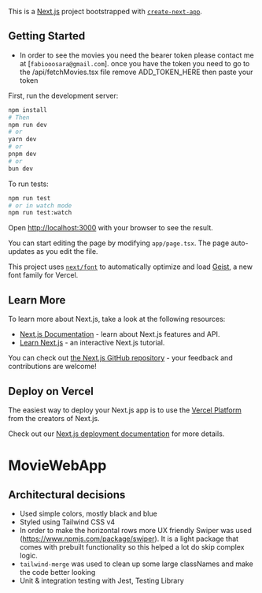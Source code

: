 This is a [Next.js](https://nextjs.org) project bootstrapped with [`create-next-app`](https://nextjs.org/docs/app/api-reference/cli/create-next-app).

## Getting Started

- In order to see the movies you need the bearer token please contact me at [`fabiooosara@gmail.com`].
  once you have the token you need to go to the /api/fetchMovies.tsx file remove ADD_TOKEN_HERE then paste your token

First, run the development server:

```bash
npm install
# Then
npm run dev
# or
yarn dev
# or
pnpm dev
# or
bun dev
```

To run tests:

```bash
npm run test
# or in watch mode
npm run test:watch
```

Open [http://localhost:3000](http://localhost:3000) with your browser to see the result.

You can start editing the page by modifying `app/page.tsx`. The page auto-updates as you edit the file.

This project uses [`next/font`](https://nextjs.org/docs/app/building-your-application/optimizing/fonts) to automatically optimize and load [Geist](https://vercel.com/font), a new font family for Vercel.

## Learn More

To learn more about Next.js, take a look at the following resources:

- [Next.js Documentation](https://nextjs.org/docs) - learn about Next.js features and API.
- [Learn Next.js](https://nextjs.org/learn) - an interactive Next.js tutorial.

You can check out [the Next.js GitHub repository](https://github.com/vercel/next.js) - your feedback and contributions are welcome!

## Deploy on Vercel

The easiest way to deploy your Next.js app is to use the [Vercel Platform](https://vercel.com/new?utm_medium=default-template&filter=next.js&utm_source=create-next-app&utm_campaign=create-next-app-readme) from the creators of Next.js.

Check out our [Next.js deployment documentation](https://nextjs.org/docs/app/building-your-application/deploying) for more details.

# MovieWebApp

## Architectural decisions

- Used simple colors, mostly black and blue
- Styled using Tailwind CSS v4
- In order to make the horizontal rows more UX friendly Swiper was used (https://www.npmjs.com/package/swiper).
  It is a light package that comes with prebuilt functionality so this helped a lot do skip complex logic.
- `tailwind-merge` was used to clean up some large classNames and make the code better looking
- Unit & integration testing with Jest, Testing Library
